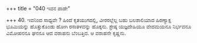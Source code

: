 +++
title = "040 ಇವನ ಪಾಡೇ"

+++
40. ಇವನಿಂದ ಸಾಧ್ಯವೇ ? ಹಿಂದೆ ಕೃತಯುಗದಲ್ಲಿ, ವೀರರಲ್ಲೆಲ್ಲ ಬಹು ಬಲಶಾಲಿಯಾದ ಹಿರಣ್ಯಾಕ್ಷ ಭೂಮಿಯನ್ನು ಹೊತ್ತುಕೊಂಡು ಹೋಗಿ ರಸಾತಳವನ್ನು ಹೊಕ್ಕನು. ಶ್ರೇಷ್ಠ ಯಜ್ಞದೇಹಿಯೂ ವೇದಮಯನೂ ನಿರ್ಭವನೂ ವಿಮೋಹನನೂ ಘನನೂ ಆದ ವರಾಹನು ಬೆಂಬತ್ತಿದ. ಆ ವರಾಹನೇ ಕೃಷ್ಣನು.